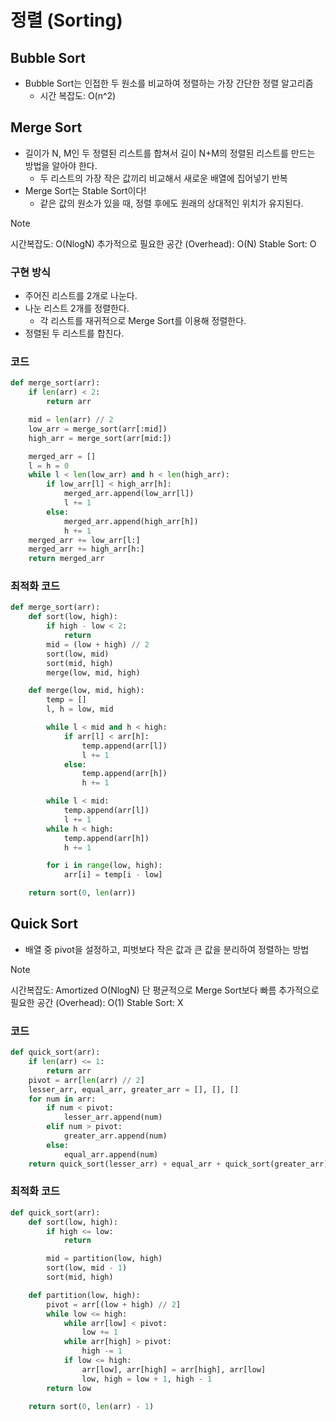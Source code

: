 # 정렬 (Sorting)

## Bubble Sort

- Bubble Sort는 인접한 두 원소를 비교하여 정렬하는 가장 간단한 정렬 알고리즘
  - 시간 복잡도: O(n^2)

## Merge Sort

- 길이가 N, M인 두 정렬된 리스트를 합쳐서 길이 N+M의 정렬된 리스트를 만드는 방법을 알아야 한다.
  - 두 리스트의 가장 작은 값끼리 비교해서 새로운 배열에 집어넣기 반복
- Merge Sort는 Stable Sort이다!
  - 같은 값의 원소가 있을 때, 정렬 후에도 원래의 상대적인 위치가 유지된다.

> [!NOTE]
>
> 시간복잡도: O(NlogN)
> 추가적으로 필요한 공간 (Overhead): O(N)
> Stable Sort: O

### 구현 방식

- 주어진 리스트를 2개로 나눈다.
- 나눈 리스트 2개를 정렬한다.
  - 각 리스트를 재귀적으로 Merge Sort를 이용해 정렬한다.
- 정렬된 두 리스트를 합친다.

### 코드

```py
def merge_sort(arr):
    if len(arr) < 2:
        return arr

    mid = len(arr) // 2
    low_arr = merge_sort(arr[:mid])
    high_arr = merge_sort(arr[mid:])

    merged_arr = []
    l = h = 0
    while l < len(low_arr) and h < len(high_arr):
        if low_arr[l] < high_arr[h]:
            merged_arr.append(low_arr[l])
            l += 1
        else:
            merged_arr.append(high_arr[h])
            h += 1
    merged_arr += low_arr[l:]
    merged_arr += high_arr[h:]
    return merged_arr
```

### 최적화 코드

```py
def merge_sort(arr):
    def sort(low, high):
        if high - low < 2:
            return
        mid = (low + high) // 2
        sort(low, mid)
        sort(mid, high)
        merge(low, mid, high)

    def merge(low, mid, high):
        temp = []
        l, h = low, mid

        while l < mid and h < high:
            if arr[l] < arr[h]:
                temp.append(arr[l])
                l += 1
            else:
                temp.append(arr[h])
                h += 1

        while l < mid:
            temp.append(arr[l])
            l += 1
        while h < high:
            temp.append(arr[h])
            h += 1

        for i in range(low, high):
            arr[i] = temp[i - low]

    return sort(0, len(arr))
```

## Quick Sort

- 배열 중 pivot을 설정하고, 피벗보다 작은 값과 큰 값을 분리하여 정렬하는 방법

> [!NOTE]
>
> 시간복잡도: Amortized O(NlogN) 단 평균적으로 Merge Sort보다 빠름
> 추가적으로 필요한 공간 (Overhead): O(1)
> Stable Sort: X

### 코드

```py
def quick_sort(arr):
    if len(arr) <= 1:
        return arr
    pivot = arr[len(arr) // 2]
    lesser_arr, equal_arr, greater_arr = [], [], []
    for num in arr:
        if num < pivot:
            lesser_arr.append(num)
        elif num > pivot:
            greater_arr.append(num)
        else:
            equal_arr.append(num)
    return quick_sort(lesser_arr) + equal_arr + quick_sort(greater_arr)
```

### 최적화 코드

```py
def quick_sort(arr):
    def sort(low, high):
        if high <= low:
            return

        mid = partition(low, high)
        sort(low, mid - 1)
        sort(mid, high)

    def partition(low, high):
        pivot = arr[(low + high) // 2]
        while low <= high:
            while arr[low] < pivot:
                low += 1
            while arr[high] > pivot:
                high -= 1
            if low <= high:
                arr[low], arr[high] = arr[high], arr[low]
                low, high = low + 1, high - 1
        return low

    return sort(0, len(arr) - 1)
```
